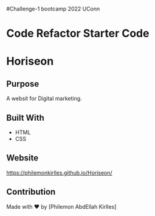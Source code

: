 #Challenge-1 bootcamp 2022 UConn
# Code Refactor Starter Code

# Horiseon
## Purpose
A websit for Digital marketing.

## Built With
* HTML
* CSS

## Website
https://philemonkirlles.github.io/Horiseon/

## Contribution
Made with ❤️ by [Philemon AbdEllah Kirlles]
